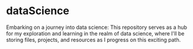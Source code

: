 # dataScience
Embarking on a journey into data science: This repository serves as a hub for my exploration and learning in the realm of data science, where I'll be storing files, projects, and resources as I progress on this exciting path.
